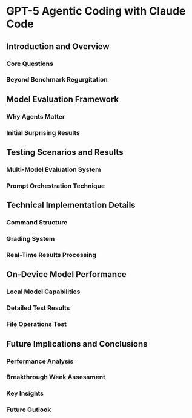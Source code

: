 # GPT-5 Agentic Coding with Claude Code

## Introduction and Overview
### Core Questions
### Beyond Benchmark Regurgitation

## Model Evaluation Framework
### Why Agents Matter
### Initial Surprising Results

## Testing Scenarios and Results
### Multi-Model Evaluation System
### Prompt Orchestration Technique

## Technical Implementation Details
### Command Structure
### Grading System
### Real-Time Results Processing

## On-Device Model Performance
### Local Model Capabilities
### Detailed Test Results
### File Operations Test

## Future Implications and Conclusions
### Performance Analysis
### Breakthrough Week Assessment
### Key Insights
### Future Outlook